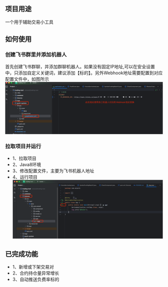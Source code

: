## 项目用途
一个用于辅助交易小工具

## 如何使用
### 创建飞书群里并添加机器人
首先创建飞书群聊，并添加群聊机器人。如果没有固定IP地址,可以在安全设置中，只添加自定义关键词，建议添加【标的】。另外Webhook地址需要配置到对应配置文件中，如图所示
![img.png](img.png)
### 拉取项目并运行
* 1、拉取项目
* 2、Java8环境
* 3、修改配置文件，主要为飞书机器人地址
* 4、运行项目
![img_1.png](img_1.png)

## 已完成功能

* 1、新增或下架交易对
* 2、合约持仓量异常增长
* 3、自动推送负费率标的